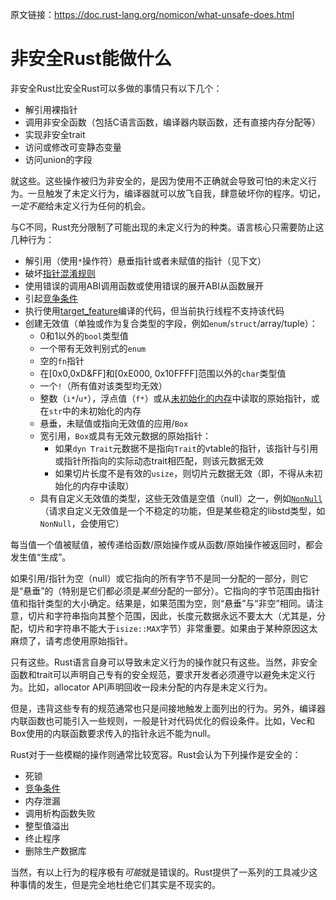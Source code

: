 原文链接：<https://doc.rust-lang.org/nomicon/what-unsafe-does.html>

# 非安全Rust能做什么

非安全Rust比安全Rust可以多做的事情只有以下几个：

- 解引用裸指针
- 调用非安全函数（包括C语言函数，编译器内联函数，还有直接内存分配等）
- 实现非安全trait
- 访问或修改可变静态变量
- 访问union的字段

就这些。这些操作被归为非安全的，是因为使用不正确就会导致可怕的未定义行为。一旦触发了未定义行为，编译器就可以放飞自我，肆意破坏你的程序。切记，*一定不能*给未定义行为任何的机会。

与C不同，Rust充分限制了可能出现的未定义行为的种类。语言核心只需要防止这几种行为：

- 解引用（使用`*`操作符）悬垂指针或者未赋值的指针（见下文）
- 破坏[指针混淆规则](3.1.引用.html)
- 使用错误的调用ABI调用函数或使用错误的展开ABI从函数展开
- 引起[竞争条件]
- 执行使用[target_feature]编译的代码，但当前执行线程不支持该代码
- 创建无效值（单独或作为复合类型的字段，例如`enum`/`struct`/array/tuple）：
    * 0和1以外的`bool`类型值
    * 一个带有无效判别式的`enum`
    * 空的`fn`指针
    * 在[0x0,0xD&FF]和[0xE000, 0x10FFFF]范围以外的`char`类型值
    * 一个`!`（所有值对该类型均无效）
    * 整数（`i*`/`u*`），浮点值（`f*`）或从[未初始化的内存](5.未初始化内存.html)中读取的原始指针，或在`str`中的未初始化的内存
    * 悬垂，未赋值或指向无效值的应用/`Box`
    * 宽引用，`Box`或具有无效元数据的原始指针：
        * 如果`dyn Trait`元数据不是指向`Trait`的vtable的指针，该指针与引用或指针所指向的实际动态trait相匹配，则该元数据无效
        * 如果切片长度不是有效的`usize`，则切片元数据无效（即，不得从未初始化的内存中读取）
    * 具有自定义无效值的类型，这些无效值是空值（null）之一，例如[`NonNull`]（请求自定义无效值是一个不稳定的功能，但是某些稳定的libstd类型，如`NonNull`，会使用它）

每当值一个值被赋值，被传递给函数/原始操作或从函数/原始操作被返回时，都会发生值“生成”。

如果引用/指针为空（null）或它指向的所有字节不是同一分配的一部分，则它是“悬垂”的（特别是它们都必须是*某些*分配的一部分）。它指向的字节范围由指针值和指针类型的大小确定。结果是，如果范围为空，则“悬垂”与“非空”相同。请注意，切片和字符串指向其整个范围，因此，长度元数据永远不要太大（尤其是，分配，切片和字符串不能大于`isize::MAX`字节）非常重要。如果由于某种原因这太麻烦了，请考虑使用原始指针。

只有这些。Rust语言自身可以导致未定义行为的操作就只有这些。当然，非安全函数和trait可以声明自己专有的安全规范，要求开发者必须遵守以避免未定义行为。比如，allocator API声明回收一段未分配的内存是未定义行为。

但是，违背这些专有的规范通常也只是间接地触发上面列出的行为。另外，编译器内联函数也可能引入一些规则，一般是针对代码优化的假设条件。比如，Vec和Box使用的内联函数要求传入的指针永远不能为null。

Rust对于一些模糊的操作则通常比较宽容。Rust会认为下列操作是安全的：

- 死锁
- [竞争条件]
- 内存泄漏
- 调用析构函数失败
- 整型值溢出
- 终止程序
- 删除生产数据库

当然，有以上行为的程序极有*可能*就是错误的。Rust提供了一系列的工具减少这种事情的发生，但是完全地杜绝它们其实是不现实的。

[`NonNull`]: https://doc.rust-lang.org/std/ptr/struct.NonNull.html
[target_feature]: https://doc.rust-lang.org/reference/attributes/codegen.html#the-target_feature-attribute
[竞争条件]: 8.1.竞争.html
